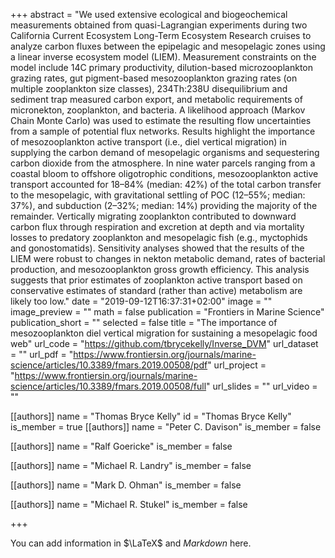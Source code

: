 +++
abstract = "We used extensive ecological and biogeochemical measurements obtained from quasi-Lagrangian experiments during two California Current Ecosystem Long-Term Ecosystem Research cruises to analyze carbon fluxes between the epipelagic and mesopelagic zones using a linear inverse ecosystem model (LIEM). Measurement constraints on the model include 14C primary productivity, dilution-based microzooplankton grazing rates, gut pigment-based mesozooplankton grazing rates (on multiple zooplankton size classes), 234Th:238U disequilibrium and sediment trap measured carbon export, and metabolic requirements of micronekton, zooplankton, and bacteria. A likelihood approach (Markov Chain Monte Carlo) was used to estimate the resulting flow uncertainties from a sample of potential flux networks. Results highlight the importance of mesozooplankton active transport (i.e., diel vertical migration) in supplying the carbon demand of mesopelagic organisms and sequestering carbon dioxide from the atmosphere. In nine water parcels ranging from a coastal bloom to offshore oligotrophic conditions, mesozooplankton active transport accounted for 18–84% (median: 42%) of the total carbon transfer to the mesopelagic, with gravitational settling of POC (12–55%; median: 37%), and subduction (2–32%; median: 14%) providing the majority of the remainder. Vertically migrating zooplankton contributed to downward carbon flux through respiration and excretion at depth and via mortality losses to predatory zooplankton and mesopelagic fish (e.g., myctophids and gonostomatids). Sensitivity analyses showed that the results of the LIEM were robust to changes in nekton metabolic demand, rates of bacterial production, and mesozooplankton gross growth efficiency. This analysis suggests that prior estimates of zooplankton active transport based on conservative estimates of standard (rather than active) metabolism are likely too low."
date = "2019-09-12T16:37:31+02:00"
image = ""
image_preview = ""
math = false
publication = "Frontiers in Marine Science"
publication_short = ""
selected = false
title = "The importance of mesozooplankton diel vertical migration for sustaining a mesopelagic food web"
url_code = "https://github.com/tbrycekelly/Inverse_DVM"
url_dataset = ""
url_pdf = "https://www.frontiersin.org/journals/marine-science/articles/10.3389/fmars.2019.00508/pdf"
url_project = "https://www.frontiersin.org/journals/marine-science/articles/10.3389/fmars.2019.00508/full"
url_slides = ""
url_video = ""

[[authors]]
    name = "Thomas Bryce Kelly"
    id = "Thomas Bryce Kelly"
    is_member = true
[[authors]]
    name = "Peter C. Davison"
    is_member = false

[[authors]]
    name = "Ralf Goericke"
    is_member = false

[[authors]]
    name = "Michael R. Landry"
    is_member = false

[[authors]]
    name = "Mark D. Ohman"
    is_member = false

[[authors]]
    name = "Michael R. Stukel"
    is_member = false

+++


You can add information in $\LaTeX$ and *Markdown* here.
